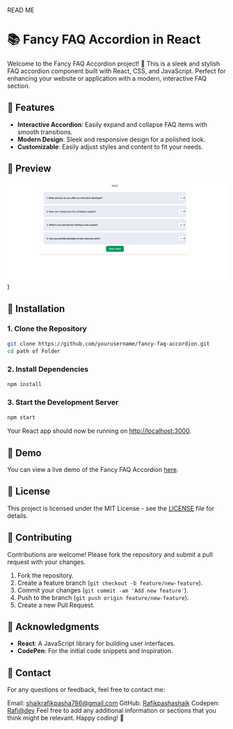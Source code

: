 READ ME 

# 📚 Fancy FAQ Accordion in React

Welcome to the Fancy FAQ Accordion project! 🎉 This is a sleek and stylish FAQ accordion component built with React, CSS, and JavaScript. Perfect for enhancing your website or application with a modern, interactive FAQ section.

## 🚀 Features

- **Interactive Accordion**: Easily expand and collapse FAQ items with smooth transitions.
- **Modern Design**: Sleek and responsive design for a polished look.
- **Customizable**: Easily adjust styles and content to fit your needs.

## 📸 Preview
![Preview](https://github.com/Rafikpashashaik/FAQ-S/blob/77323e6059a867eaffbddfd867d477ea7ae03227/Faq-Accordian.png))

## 🔧 Installation

### 1. Clone the Repository

```bash
git clone https://github.com/yourusername/fancy-faq-accordion.git
cd path of Folder
```

### 2. Install Dependencies

```bash
npm install
```

### 3. Start the Development Server

```bash
npm start
```

Your React app should now be running on [http://localhost:3000](http://localhost:3000).


## 🌟 Demo

You can view a live demo of the Fancy FAQ Accordion [here](https://codepen.io/Rafael-007/full/jOjpoPE).


## 📄 License

This project is licensed under the MIT License - see the [LICENSE](LICENSE) file for details.

## 🤝 Contributing

Contributions are welcome! Please fork the repository and submit a pull request with your changes.

1. Fork the repository.
2. Create a feature branch (`git checkout -b feature/new-feature`).
3. Commit your changes (`git commit -am 'Add new feature'`).
4. Push to the branch (`git push origin feature/new-feature`).
5. Create a new Pull Request.

## 🙌 Acknowledgments

- **React**: A JavaScript library for building user interfaces.
- **CodePen**: For the initial code snippets and inspiration.

## 📧 Contact

For any questions or feedback, feel free to contact me:

Email: shaikrafikpasha786@gmail.com
GitHub: [Rafikpashashaik](https://github.com/Rafikpashashaik)
Codepen: [Rafi@dev](https://codepen.io/Rafael-007)
Feel free to add any additional information or sections that you think might be relevant. Happy coding! 🎨
